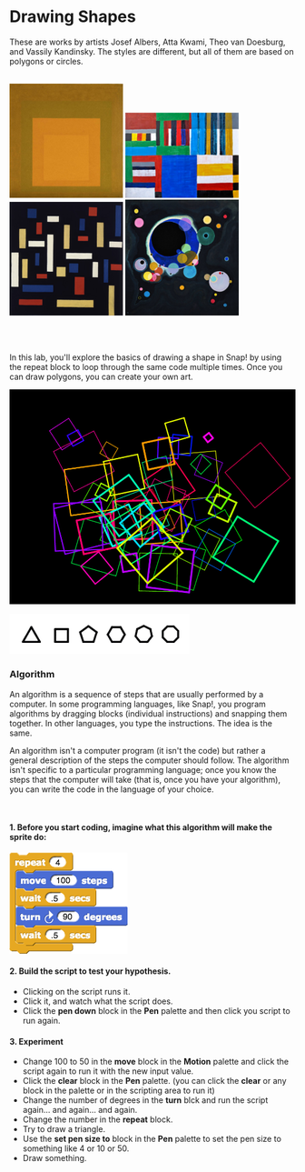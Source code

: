 # Drawing Shapes

These are works by artists Josef Albers, Atta Kwami, Theo van Doesburg, and Vassily Kandinsky. The styles are different, but all of them are based on polygons or circles.  
<br/>

<img src="https://github.com/hoc-labs/images/blob/main/Josef_Albers's_painting_'Homage_to_the_Square',_1965.jpg?raw=true" width="200" />
<img src="https://github.com/hoc-labs/images/blob/main/AttaKwami_bobbo.jpg?raw=true" width="200" />

<img src="https://github.com/hoc-labs/images/blob/main/Theo_van_Doesburg_Composition_VII_(the_three_graces).jpg?raw=true" width="200" />

<img src="https://github.com/hoc-labs/images/blob/main/kandinsky-several-circles.jpg?raw=true" width="200" />

<br/><br/>

In this lab, you'll explore the basics of drawing a shape in Snap! by using the repeat block to loop through the same code multiple times. Once you can draw polygons, you can create your own art.




<img src="https://github.com/hoc-labs/images/blob/main/ColoredSquareMesh.png?raw=true" width="600" />


![regular polygons](https://github.com/hoc-labs/images/blob/main/polygon-row.png?raw=true)



### Algorithm

An algorithm is a sequence of steps that are usually performed by a computer. In some programming languages, like Snap!, you program algorithms by dragging blocks (individual instructions) and snapping them together. In other languages, you type the instructions. The idea is the same.

An algorithm isn't a computer program (it isn't the code) but rather a general description of the steps the computer should follow. The algorithm isn't specific to a particular programming language; once you know the steps that the computer will take (that is, once you have your algorithm), you can write the code in the language of your choice.

<br/>

#### 1. Before you start coding, imagine what this algorithm will make the sprite do:
![](https://github.com/hoc-labs/images/blob/main/repeat-4(move-50-wait-turn-right-90-wait).png?raw=true)

#### 2. Build the script to test your hypothesis.
* Clicking on the script runs it.
* Click it, and watch what the script does.
* Click the **pen down** block in the **Pen** palette and then click you script to run again.

#### 3. Experiment
* Change 100 to 50 in the **move** block in the **Motion** palette and click the script again to run it with the new input value.
* Click the **clear** block in the **Pen** palette. (you can click the **clear** or any block in the palette or in the scripting area to run it)
* Change the number of degrees in the **turn** blck and run the script again... and again... and again.
* Change the number in the **repeat** block.
* Try to draw a triangle.
* Use the **set pen size to** block in the **Pen** palette to set the pen size to something like 4 or 10 or 50. 
* Draw something. 
  



